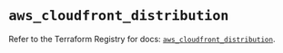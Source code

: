 # `aws_cloudfront_distribution`

Refer to the Terraform Registry for docs: [`aws_cloudfront_distribution`](https://registry.terraform.io/providers/hashicorp/aws/5.70.0/docs/resources/cloudfront_distribution).
